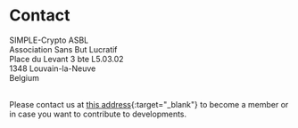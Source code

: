 # Contact

SIMPLE-Crypto ASBL<br>
Association Sans But Lucratif<br>
Place du Levant 3 bte L5.03.02<br>
1348 Louvain-la-Neuve<br>
Belgium<br><br>

Please contact us at [this address](email.png){:target="_blank"} to become a 
member or in case you want to contribute to developments.

